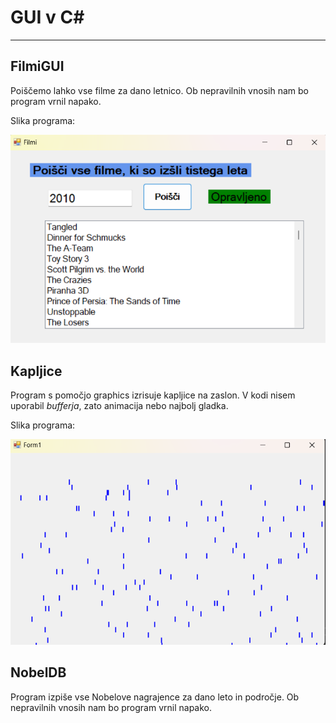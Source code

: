 # GUI v C#
---
## **FilmiGUI**
Poiščemo lahko vse filme za dano letnico. Ob nepravilnih vnosih nam bo program vrnil napako.

Slika programa: 

![FilmiGUI](/filmiGUI/image.png)

## **Kapljice**
Program s pomočjo graphics izrisuje kapljice na zaslon. V kodi nisem uporabil <i>bufferja</i>, zato animacija nebo najbolj gladka.

Slika programa: 

![FilmiGUI](/Kapljice/image.png)


## **NobelDB**
Program izpiše vse Nobelove nagrajence za dano leto in področje. Ob nepravilnih vnosih nam bo program vrnil napako.
